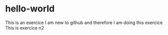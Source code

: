 # hello-world
This is an exercice
I am new to github and therefore I am doing this exercice
This is exercice n2
